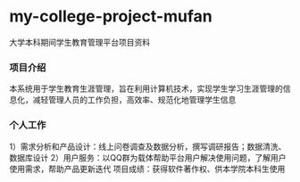 # my-college-project-mufan
大学本科期间学生教育管理平台项目资料
### 项目介绍
本系统用于学生教育生涯管理，旨在利用计算机技术，实现学生学习生涯管理的信息化，减轻管理人员的工作负担，高效率、规范化地管理学生信息
### 个人工作
1）需求分析和产品设计：线上问卷调查及数据分析，撰写调研报告；数据清洗、数据库设计
2）用户服务：以QQ群为载体帮助平台用户解决使用问题，了解用户使用需求，帮助产品更新迭代 项目成绩：获得软件著作权、供本学院本科生使用

